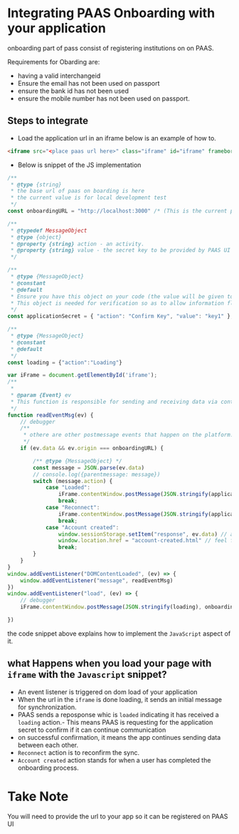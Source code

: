 # Integrating PAAS Onboarding with your application
onboarding part of pass consist of registering institutions on on PAAS.

Requirements for Obarding are:
- having a valid interchangeid
- Ensure the email has not been used on passport
- ensure the bank id has not been used
- ensure the mobile number has not been used on passport.
## Steps to integrate

- Load the application url in an iframe below is an example of how to.
```html
<iframe src="<place paas url here>" class="iframe" id="iframe" frameborder="0"></iframe>
```
- Below is snippet of the JS implementation
```js
/**
 * @type {string}
 * the base url of paas on boarding is here
 * the current value is for local development test
 */
const onboardingURL = "http://localhost:3000" /* (This is the current production url but may change in the future) */

/**
 * @typedef MessageObject
 * @type {object}
 * @property {string} action - an activity.
 * @property {string} value - the secret key to be provided by PAAS UI Developer.
 */

/**
 * @type {MessageObject}
 * @constant
 * @default
 * Ensure you have this object on your code (the value will be given to you from PAAS UI)
 * This object is needed for verification so as to allow information flow between the platform
 */
const applicationSecret = { "action": "Confirm Key", "value": "key1" };

/**
 * @type {MessageObject}
 * @constant
 * @default
 */
const loading = {"action":"Loading"}

var iFrame = document.getElementById('iframe');
/**
 * 
 * @param {Event} ev 
 * This function is responsible for sending and receiving data via content postmesssage
 */
function readEventMsg(ev) {
    // debugger
    /**
     * othere are other postmessage events that happen on the platform. So we have to check only for the one from onboardingurl
     */
    if (ev.data && ev.origin === onboardingURL) {

        /** @type {MessageObject} */
        const message = JSON.parse(ev.data)
        // console.log({parentmessage: message})
        switch (message.action) {
            case "Loaded":
                iFrame.contentWindow.postMessage(JSON.stringify(applicationSecret), "http://localhost:3000")
                break;
            case "Reconnect":
                iFrame.contentWindow.postMessage(JSON.stringify(applicationSecret), "http://localhost:3000")
                break;
            case "Account created":
                window.sessionStorage.setItem("response", ev.data) // at this point the data from PAAS UI is stored in the sessionStorage
                window.location.href = "account-created.html" // feel free to replace this line of code with any other implementatio.
                break;
        }
    }
}
window.addEventListener("DOMContentLoaded", (ev) => {
    window.addEventListener("message", readEventMsg)
})
window.addEventListener("load", (ev) => {
    // debugger
    iFrame.contentWindow.postMessage(JSON.stringify(loading), onboardingURL)

})
```
the code snippet above explains how to implement the `JavaScript` aspect of it.

## what Happens when you load your page with `iframe` with the `Javascript` snippet?

- An event listener is triggered on dom load of your application
- When the url in the `iframe` is done loading, it sends an initial message for synchronization.
- PAAS sends a reposponse whic is `loaded` indicating it has received a `loading` action.- This means PAAS is requesting for the application secret to confirm if it can continue communication
- on successful confirmation, it means the app continues sending data between each other.
- `Reconnect` action is to reconfirm the sync.
- `Account created` action stands for when a user has completed the onboarding process.
# Take Note
You will need to provide the url to your app so it can be registered on PAAS UI